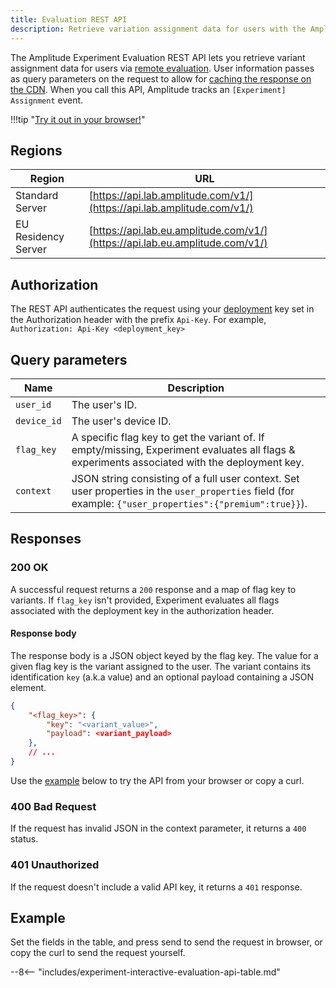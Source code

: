 ```yaml
---
title: Evaluation REST API
description: Retrieve variation assignment data for users with the Amplitude Experiment REST API.
---
```


The Amplitude Experiment Evaluation REST API lets you retrieve variant assignment data for users via [remote evaluation](../general/evaluation/remote-evaluation.md). User information passes as query parameters on the request to allow for [caching the response on the CDN](../general/performance-and-caching.md#cdn-caching). When you call this API, Amplitude tracks an `[Experiment] Assignment` event.

!!!tip "[Try it out in your browser!](#example)"

## Regions

| Region              | URL                                                                   |
| ------------------- | -------------------------------------------------------------------------- |
| Standard Server     | [https://api.lab.amplitude.com/v1/](https://api.lab.amplitude.com/v1/)       |
| EU Residency Server | [https://api.lab.eu.amplitude.com/v1/](https://api.lab.eu.amplitude.com/v1/) |

## Authorization

The REST API authenticates the request using your [deployment](../general/data-model.md#deployments) key set in the Authorization header with the prefix `Api-Key`. For example, `Authorization: Api-Key <deployment_key>`

## Query parameters

| <div class="big-column">Name</div> | Description                                                                                                                                              |
| ---------------------------------- | -------------------------------------------------------------------------------------------------------------------------------------------------------- |
| `user_id`                          | The user's ID.                                                                                                                                           |
| `device_id`                        | The user's device ID.                                                                                                                                    |
| `flag_key`                         | A specific flag key to get the variant of. If empty/missing, Experiment evaluates all flags & experiments associated with the deployment key.                   |
| `context`                          | JSON string consisting of a full user context. Set user properties in the `user_properties` field (for example: `{"user_properties":{"premium":true}}`). |

## Responses

### 200 OK

A successful request returns a `200` response and a map of flag key to variants. If `flag_key` isn't provided, Experiment evaluates all flags associated with the deployment key in the authorization header.

#### Response body

The response body is a JSON object keyed by the flag key. The value for a given flag key is the variant assigned to the user. The variant contains its identification `key` (a.k.a value) and an optional payload containing a JSON element.

```json
{
    "<flag_key>": {
        "key": "<variant_value>",
        "payload": <variant_payload>
    },
    // ...
}
```

Use the [example](#example) below to try the API from your browser or copy a curl.

### 400 Bad Request

If the request has invalid JSON in the context parameter, it returns a `400` status.

### 401 Unauthorized

If the request doesn't include a valid API key, it returns a `401` response.

## Example

Set the fields in the table, and press send to send the request in browser, or copy the curl to send the request yourself.

--8<-- "includes/experiment-interactive-evaluation-api-table.md"
